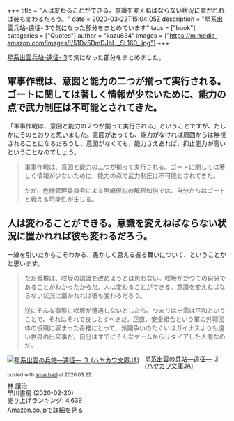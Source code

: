 +++
title = "人は変わることができる。意識を変えねばならない状況に置かれれば彼も変わるだろう。"
date = 2020-03-22T15:04:05Z
description = "星系出雲兵站-遠征- 3で気になった部分をまとめています"
tags = ["book"]
categories = ["Quotes"]
author = "kazu634"
images = ["https://m.media-amazon.com/images/I/51Dv5DmDJbL._SL160_.jpg"]
+++

[星系出雲兵站-遠征- 3](https://www.amazon.co.jp/exec/obidos/ASIN/B084SVWRPL/simsnes-22/)で気になった部分をまとめました。

## 軍事作戦は、意図と能力の二つが揃って実行される。ゴートに関しては著しく情報が少ないために、能力の点で武力制圧は不可能とされてきた。
「軍事作戦は、意図と能力の２つが揃って実行される」ということですが、たしかにそのとおりと思いました。意図があっても、能力がなければ周囲からは無視されることになるだろうし、意図がなくても、能力さえあれば、抑止能力が高いということなのでしょう。

>  軍事作戦は、意図と能力の二つが揃って実行される。ゴートに関しては著しく情報が少ないために、能力の点で武力制圧は不可能とされてきた。
>
> だが、危機管理委員会による黒崎仮説の解釈如何では、自分たちはゴートと戦える可能性が生じる。

## 人は変わることができる。意識を変えねばならない状況に置かれれば彼も変わるだろう。
一線を引いたからこそわかる、愚かしく思える振る舞いについて、ということかと思います。

>  ただ香椎は、咲坂の認識を改めようとは思わない。咲坂がかつての自分であることがわかったからだ。人は変わることができる。意識を変えねばならない状況に置かれれば彼も変わるだろう。
>
> 逆にそんな事態に咲坂が遭遇しないとしたら、つまりは出雲は平和ということで、それはそれで良しとすべきだ。正直、安全組合という軍の外郭団体の役職に収まった香椎にとって、派閥争いのたぐいはガイナスよりも遠い世界の出来事だ。自分はすでにそんなゲームからリタイアした人間なのだ。

<div class="amachazl-box" style="margin-bottom:0px;"><div class="amachazl-image" style="float:left;margin:0px 12px 1px 0px;"><a href="https://www.amazon.co.jp/exec/obidos/ASIN/B084SVWRPL/simsnes-22/" name="amachazllink" target="_blank"><img src="https://m.media-amazon.com/images/I/51Dv5DmDJbL._SL160_.jpg" alt="星系出雲の兵站―遠征― ３ (ハヤカワ文庫JA)" style="border: none;" /></a></div><div class="amachazl-info" style="line-height:120%; margin-bottom: 10px"><div class="amachazl-name" style="margin-bottom:10px;line-height:120%"><a href="https://www.amazon.co.jp/exec/obidos/ASIN/B084SVWRPL/simsnes-22/" name="amachazllink" target="_blank">星系出雲の兵站―遠征― ３ (ハヤカワ文庫JA)</a><div class="amachazl-powered-date" style="font-size:80%;margin-top:5px;line-height:120%">posted with <a href="http://amachazl.com/" title="amachazl" target="_blank">amachazl</a> at 2020.03.22</div></div><div class="amachazl-detail">林 譲治<br />早川書房 (2020-02-20)<br />売り上げランキング: 4,639<br /></div><div class="amachazl-sub-info" style="float: left;"><div class="amachazl-link" style="margin-top: 5px"><a href="https://www.amazon.co.jp/exec/obidos/ASIN/B084SVWRPL/simsnes-22/" name="amachazllink" target="_blank">Amazon.co.jpで詳細を見る</a></div></div></div><div class="amachazl-footer" style="clear: left"></div></div>
